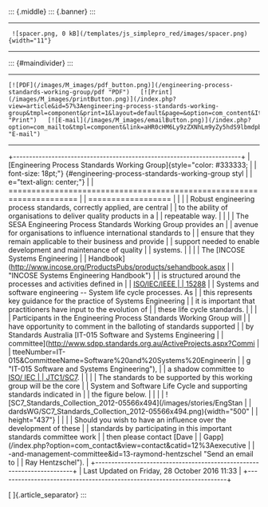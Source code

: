 ::: {.middle}
::: {.banner}
:::

  -- -------------------------------------------------------------------------------- --
     ![spacer.png, 0 kB](/templates/js_simplepro_red/images/spacer.png){width="11"}   
  -- -------------------------------------------------------------------------------- --

::: {#maindivider}
:::

  --------------------------------------------------------------------------------------------------- ------------------------------------------------------------------------------------------------------------------------------------------------------------------------------------------------------------- -----------------------------------------------------------------------------------------------------------------------------------------------------------------------------------------------
    [![PDF](/images/M_images/pdf_button.png)](/engineering-process-standards-working-group/pdf "PDF")   [![Print](/images/M_images/printButton.png)](/index.php?view=article&id=57%3Aengineering-process-standards-working-group&tmpl=component&print=1&layout=default&page=&option=com_content&Itemid=110 "Print")   [![E-mail](/images/M_images/emailButton.png)](/index.php?option=com_mailto&tmpl=component&link=aHR0cHM6Ly9zZXNhLm9yZy5hdS9lbmdpbmVlcmluZy1wcm9jZXNzLXN0YW5kYXJkcy13b3JraW5nLWdyb3Vw "E-mail")
  --------------------------------------------------------------------------------------------------- ------------------------------------------------------------------------------------------------------------------------------------------------------------------------------------------------------------- -----------------------------------------------------------------------------------------------------------------------------------------------------------------------------------------------

+-----------------------------------------------------------------------+
| [Engineering Process Standards Working Group]{style="color: #333333;  |
| font-size: 18pt;"} {#engineering-process-standards-working-group styl |
| e="text-align: center;"}                                              |
| ===================================================================== |
| ==================                                                    |
|                                                                       |
| Robust engineering process standards, correctly applied, are central  |
| to the ability of organisations to deliver quality products in a      |
| repeatable way.                                                       |
|                                                                       |
| The SESA Engineering Process Standards Working Group provides an      |
| avenue for organisations to influence international standards to      |
| ensure that they remain applicable to their business and provide      |
| support needed to enable development and maintenance of quality       |
| systems.                                                              |
|                                                                       |
| The [INCOSE Systems Engineering                                       |
| Handbook](http://www.incose.org/ProductsPubs/products/sehandbook.aspx |
|  "INCOSE Systems Engineering Handbook")                               |
| is structured around the processes and activities defined in          |
| [ISO/IEC/IEEE                                                         |
| 15288](http://www.iso.org/iso/catalogue_detail?csnumber=43564 "ISO/IE |
| C/IEEE 15288")                                                        |
| Systems and software engineering \-- System life cycle processes. As  |
| this represents key guidance for the practice of Systems Engineering  |
| it is important that practitioners have input to the evolution of     |
| these life cycle standards.                                           |
|                                                                       |
| Participants in the Engineering Process Standards Working Group will  |
| have opportunity to comment in the balloting of standards supported   |
| by Standards Australia [IT-015 Software and Systems Engineering       |
| committee](http://www.sdpp.standards.org.au/ActiveProjects.aspx?Commi |
| tteeNumber=IT-015&CommitteeName=Software%20and%20Systems%20Engineerin |
| g "IT-015 Software and Systems Engineering"),                         |
| a shadow committee to [ISO/ IEC                                       |
| JTC1/SC7](http://www.jtc1-sc7.org/ "ISO/ IEC JTC1/SC7").              |
|                                                                       |
| The standards to be supported by this working group will be the core  |
| System and Software Life Cycle and supporting standards indicated in  |
| the figure below.                                                     |
|                                                                       |
| ![SC7\_Standards\_Collection\_2012-05566x494](/images/stories/EngStan |
| dardsWG/SC7_Standards_Collection_2012-05566x494.png){width="500"      |
| height="437"}                                                         |
|                                                                       |
| Should you wish to have an influence over the development of these    |
| standards by participating in this important standards committee work |
| then please contact [Dave                                             |
| Gapp](/index.php?option=com_contact&view=contact&catid=12%3Aexecutive |
| -and-management-committee&id=13-raymond-hentzschel "Send an email to  |
| Ray Hentzschel").                                                     |
+-----------------------------------------------------------------------+
| Last Updated on Friday, 28 October 2016 11:33                         |
+-----------------------------------------------------------------------+

[ ]{.article_separator}
:::
